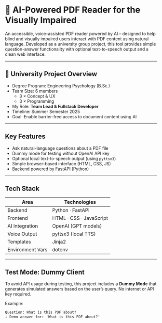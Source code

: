 # 🧠 AI-Powered PDF Reader for the Visually Impaired

An accessible, voice-assisted PDF reader powered by AI – designed to help blind and visually impaired users interact with PDF content using natural language. Developed as a university group project, this tool provides simple question-answer functionality with optional text-to-speech output and a clean web interface.

---

## 🏫 University Project Overview

- Degree Program: Engineering Psychology (B.Sc.)
- Team Size: 6 members  
  - 3 × Concept & UX  
  - 3 × Programming
- My Role: **Team Lead & Fullstack Developer**
- Timeline: Summer Semester 2025
- Goal: Enable barrier-free access to document content using AI

---

## Key Features

- Ask natural-language questions about a PDF file
- Dummy mode for testing without OpenAI API key
- Optional local text-to-speech output (using `pyttsx3`)
- Simple browser-based interface (HTML, CSS, JS)
- Backend powered by FastAPI (Python)

---

## Tech Stack

| Area             | Technologies                  |
|------------------|-------------------------------|
| Backend          | Python · FastAPI              |
| Frontend         | HTML · CSS · JavaScript       |
| AI Integration   | OpenAI (GPT models)           |
| Voice Output     | pyttsx3 (local TTS)           |
| Templates        | Jinja2                        |
| Environment Vars | dotenv                        |

---

## Test Mode: Dummy Client

To avoid API usage during testing, this project includes a **Dummy Mode** that generates simulated answers based on the user’s query. No internet or API key required.

Example:
```txt
Question: What is this PDF about?
→ Demo answer for: 'What is this PDF about?'
